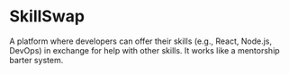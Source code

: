 # SkillSwap
A platform where developers can offer their skills (e.g., React, Node.js, DevOps) in exchange for help with other skills. It works like a mentorship barter system.
